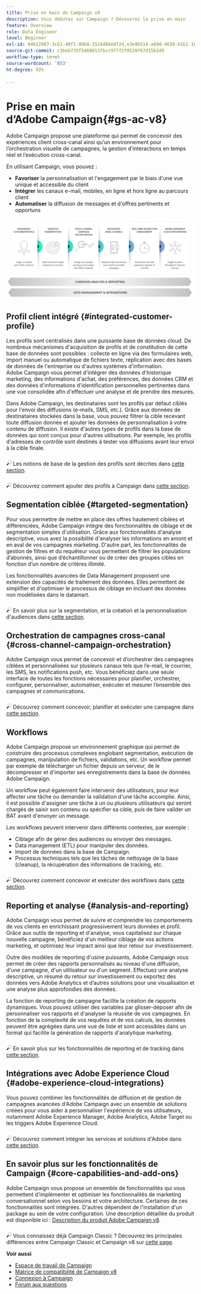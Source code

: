 ```yaml
---
title: Prise en main de Campaign v8
description: Vous débutez sur Campaign ? Découvrez la prise en main
feature: Overview
role: Data Engineer
level: Beginner
exl-id: 04b12907-3cb1-40f1-90b8-1524d84edf2d,e3e9b514-a69d-4650-b1b1-1b76b4f3d63f
source-git-commit: c3beb735f54606537bcc977f2f0539767d15b2d9
workflow-type: tm+mt
source-wordcount: '853'
ht-degree: 92%

---
```


# Prise en main dʼAdobe Campaign{#gs-ac-v8}

Adobe Campaign propose une plateforme qui permet de concevoir des expériences client cross-canal ainsi quʼun environnement pour lʼorchestration visuelle de campagnes, la gestion dʼinteractions en temps réel et lʼexécution cross-canal.

En utilisant Campaign, vous pouvez :

* **Favoriser** la personnalisation et l&#39;engagement par le biais d&#39;une vue unique et accessible du client
* **Intégrer** les canaux e-mail, mobiles, en ligne et hors ligne au parcours client
* **Automatiser** la diffusion de messages et d&#39;offres pertinents et opportuns

![](assets/ac-capabilities.png)

## Profil client intégré {#integrated-customer-profile}

Les profils sont centralisés dans une puissante base de données cloud. De nombreux mécanismes d&#39;acquisition de profils et de constitution de cette base de données sont possibles : collecte en ligne via des formulaires web, import manuel ou automatique de fichiers texte, réplication avec des bases de données de l&#39;entreprise ou d&#39;autres systèmes d&#39;information. Adobe Campaign vous permet d&#39;intégrer des données d&#39;historique marketing, des informations d&#39;achat, des préférences, des données CRM et des données d&#39;informations d&#39;identification personnelles pertinentes dans une vue consolidée afin d&#39;effectuer une analyse et de prendre des mesures.

Dans Adobe Campaign, les destinataires sont les profils par défaut ciblés pour l&#39;envoi des diffusions (e-mails, SMS, etc.). Grâce aux données de destinataires stockées dans la base, vous pouvez filtrer la cible recevant toute diffusion donnée et ajouter les données de personnalisation à votre contenu de diffusion. Il existe d&#39;autres types de profils dans la base de données qui sont conçus pour d&#39;autres utilisations. Par exemple, les profils d&#39;adresses de contrôle sont destinés à tester vos diffusions avant leur envoi à la cible finale.

![](../assets/do-not-localize/glass.png) Les notions de base de la gestion des profils sont décrites dans [cette section](audiences.md).

![](../assets/do-not-localize/glass.png) Découvrez comment ajouter des profils à Campaign dans [cette section](import.md).

## Segmentation ciblée {#targeted-segmentation}

Pour vous permettre de mettre en place des offres hautement ciblées et différenciées, Adobe Campaign intègre des fonctionnalités de ciblage et de segmentation simples d&#39;utilisation. Grâce aux fonctionnalités d&#39;analyse descriptive, vous avez la possibilité d&#39;analyser les informations en amont et en aval de vos campagnes marketing. D&#39;autre part, les fonctionnalités de gestion de filtres et du requêteur vous permettent de filtrer les populations d’abonnés, ainsi que d’échantillonner ou de créer des groupes cibles en fonction d’un nombre de critères illimité.

Les fonctionnalités avancées de Data Management proposent une extension des capacités de traitement des données. Elles permettent de simplifier et d&#39;optimiser le processus de ciblage en incluant des données non modélisées dans le datamart.

![](../assets/do-not-localize/glass.png) En savoir plus sur la segmentation, et la création et la personnalisation d&#39;audiences dans [cette section](audiences.md).

## Orchestration de campagnes cross-canal {#cross-channel-campaign-orchestration}

Adobe Campaign vous permet de concevoir et d’orchestrer des campagnes ciblées et personnalisées sur plusieurs canaux tels que l’e-mail, le courrier, les SMS, les notifications push, etc. Vous bénéficiez dans une seule interface de toutes les fonctions nécessaires pour planifier, orchestrer, configurer, personnaliser, automatiser, exécuter et mesurer l’ensemble des campagnes et communications.

![](../assets/do-not-localize/glass.png) Découvrez comment concevoir, planifier et exécuter une campagne dans [cette section](campaigns.md).

## Workflows

Adobe Campaign propose un environnement graphique qui permet de construire des processus complexes englobant segmentation, exécution de campagnes, manipulation de fichiers, validations, etc. Un workflow permet par exemple de télécharger un fichier depuis un serveur, de le décompresser et d&#39;importer ses enregistrements dans la base de données Adobe Campaign.

Un workflow peut également faire intervenir des utilisateurs, pour leur affecter une tâche ou demander la validation d&#39;une tâche accomplie. Ainsi, il est possible d&#39;assigner une tâche à un ou plusieurs utilisateurs qui seront chargés de saisir son contenu ou spécifier sa cible, puis de faire valider un BAT avant d&#39;envoyer un message.

Les workflows peuvent intervenir dans différents contextes, par exemple :

* Ciblage afin de gérer des audiences ou envoyer des messages.
* Data management (ETL) pour manipuler des données.
* Import de données dans la base de Campaign.
* Processus techniques tels que les tâches de nettoyage de la base (cleanup), la récupération des informations de tracking, etc.

![](../assets/do-not-localize/glass.png) Découvrez comment concevoir et exécuter des workflows dans [cette section](../config/workflows.md).

## Reporting et analyse {#analysis-and-reporting}

Adobe Campaign vous permet de suivre et comprendre les comportements de vos clients en enrichissant progressivement leurs données et profil. Grâce aux outils de reporting et d&#39;analyse, vous capitalisez sur chaque nouvelle campagne, bénéficiez d&#39;un meilleur ciblage de vos actions marketing, et optimisez leur impact ainsi que leur retour sur investissement.

Outre des modèles de reporting d&#39;usine puissants, Adobe Campaign vous permet de créer des rapports personnalisés au niveau d&#39;une diffusion, d&#39;une campagne, d&#39;un utilisateur ou d&#39;un segment. Effectuez une analyse descriptive, un résumé du retour sur investissement ou exportez des données vers Adobe Analytics et d’autres solutions pour une visualisation et une analyse plus approfondies des données.

La fonction de reporting de campagne facilite la création de rapports dynamiques. Vous pouvez utiliser des variables par glisser-déposer afin de personnaliser vos rapports et d&#39;analyser la réussite de vos campagnes. En fonction de la complexité de vos requêtes et de vos calculs, les données peuvent être agrégées dans une vue de liste et sont accessibles dans un format qui facilite la génération de rapports d&#39;analytique marketing.


![](../assets/do-not-localize/glass.png) En savoir plus sur les fonctionnalités de reporting et de tracking dans [cette section](reporting.md).

## Intégrations avec Adobe Experience Cloud {#adobe-experience-cloud-integrations}

Vous pouvez combiner les fonctionnalités de diffusion et de gestion de campagnes avancées d&#39;Adobe Campaign avec un ensemble de solutions créées pour vous aider à personnaliser l&#39;expérience de vos utilisateurs, notamment Adobe Experience Manager, Adobe Analytics, Adobe Target ou les triggers Adobe Experience Cloud.

![](../assets/do-not-localize/glass.png) Découvrez comment intégrer les services et solutions d&#39;Adobe dans [cette section](../connect/integration.md).

## En savoir plus sur les fonctionnalités de Campaign {#core-capabilities-and-add-ons}

Adobe Campaign vous propose un ensemble de fonctionnalités qui vous permettent d’implémenter et optimiser les fonctionnalités de marketing conversationnel selon vos besoins et votre architecture. Certaines de ces fonctionnalités sont intégrées. D&#39;autres dépendent de l&#39;installation d&#39;un package au sein de votre configuration. Une description détaillée du produit est disponible ici : [Description du produit Adobe Campaign v8](https://helpx.adobe.com/fr/legal/product-descriptions/adobe-campaign-managed-cloud-services.html).

![](../assets/do-not-localize/glass.png) Vous connaissez déjà Campaign Classic ? Découvrez les principales différences entre Campaign Classic et Campaign v8 sur [cette page](capability-matrix.md).

**Voir aussi**

* [Espace de travail de Campaign](campaign-ui.md)
* [Matrice de compatibilité de Campaign v8](compatibility-matrix.md)
* [Connexion à Campaign](connect.md)
* [Forum aux questions](campaign-faq.md)